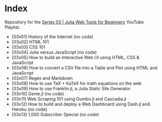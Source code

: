 # Index

Repository for the [Series 03 | Julia Web Tools for Beginners](https://www.youtube.com/watch?v=O15o1kdXAFo&list=PLhQ2JMBcfAsh5QGVR-DE6qJCGx7CC1OSh) YouTube Playlist.

* [03x01] History of the Internet (no code)
* [03x02] HTML 101
* [03x03] CSS 101
* [03x04] Julia versus JavaScript (no code)
* [03x05] How to build an Interactive Web UI using HTML, CSS & JavaScript
* [03x06] How to convert a CSV file into a Table and Plot using HTML and JavaScript
* [03x07] Regex and Markdown
* [03x08] How to use TeX + KaTeX for math equations on the web
* [03x09] How to use Franklin.jl, a Julia Static Site Generator
* [03x10] Genie.jl (no code)
* [03x11] Web Scraping 101 using Gumbo.jl and Cascadia.jl
* [03x12] How to build and deploy a Web Dashboard using Dash.jl and Heroku (no code)
* [03x13] 1,000 Subscriber Special (no code)
